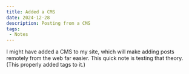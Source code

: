 ```yaml
---
title: Added a CMS
date: 2024-12-28
description: Posting from a CMS
tags:
 - Notes
---
```

I might have added a CMS to my site, which will make adding posts remotely from the web far easier. This quick note is testing that theory. (This properly added tags to it.)
